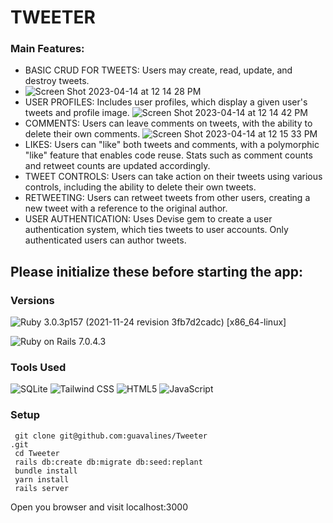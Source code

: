 # TWEETER

### Main Features:


- BASIC CRUD FOR TWEETS: Users may create, read, update, and destroy tweets.
- ![Screen Shot 2023-04-14 at 12 14 28 PM](https://user-images.githubusercontent.com/100665876/232137069-6a6c72f5-17c5-4bfd-8ec7-dcf920a943b7.jpeg)
- USER PROFILES: Includes user profiles, which display a given user's tweets and profile image.
![Screen Shot 2023-04-14 at 12 14 42 PM](https://user-images.githubusercontent.com/100665876/232137391-9c5c0905-86bd-40db-afbe-8ee38e61e400.jpeg)
- COMMENTS: Users can leave comments on tweets, with the ability to delete their own comments.
![Screen Shot 2023-04-14 at 12 15 33 PM](https://user-images.githubusercontent.com/100665876/232137552-49e2252f-3df9-4b94-af44-87fa62bcdd25.jpeg)
- LIKES: Users can "like" both tweets and comments, with a polymorphic "like" feature that enables code reuse. Stats such as comment counts and retweet counts are updated accordingly.
- TWEET CONTROLS: Users can take action on their tweets using various controls, including the ability to delete their own tweets.
- RETWEETING: Users can retweet tweets from other users, creating a new tweet with a reference to the original author.
- USER AUTHENTICATION: Uses Devise gem to create a user authentication system, which ties tweets to user accounts. Only authenticated users can author tweets.

## Please initialize these before starting the app:

### Versions


![Ruby](https://img.shields.io/badge/Ruby-CC342D?style=for-the-badge&logo=ruby&logoColor=white) 3.0.3p157 (2021-11-24 revision 3fb7d2cadc) [x86_64-linux]

![Ruby on Rails](https://img.shields.io/badge/Ruby_on_Rails-CC0000?style=for-the-badge&logo=ruby-on-rails&logoColor=white) 7.0.4.3

### Tools Used

![SQLite](https://img.shields.io/badge/SQLite-07405E?style=for-the-badge&logo=sqlite&logoColor=white)
![Tailwind CSS](https://img.shields.io/badge/Tailwind_CSS-38B2AC?style=for-the-badge&logo=tailwind-css&logoColor=white)
![HTML5](https://img.shields.io/badge/HTML5-E34F26?style=for-the-badge&logo=html5&logoColor=white)
![JavaScript](https://img.shields.io/badge/JavaScript-323330?style=for-the-badge&logo=javascript&logoColor=F7DF1E)


### Setup

```
 git clone git@github.com:guavalines/Tweeter
.git
 cd Tweeter
 rails db:create db:migrate db:seed:replant
 bundle install
 yarn install
 rails server
```

Open you browser and visit localhost:3000





